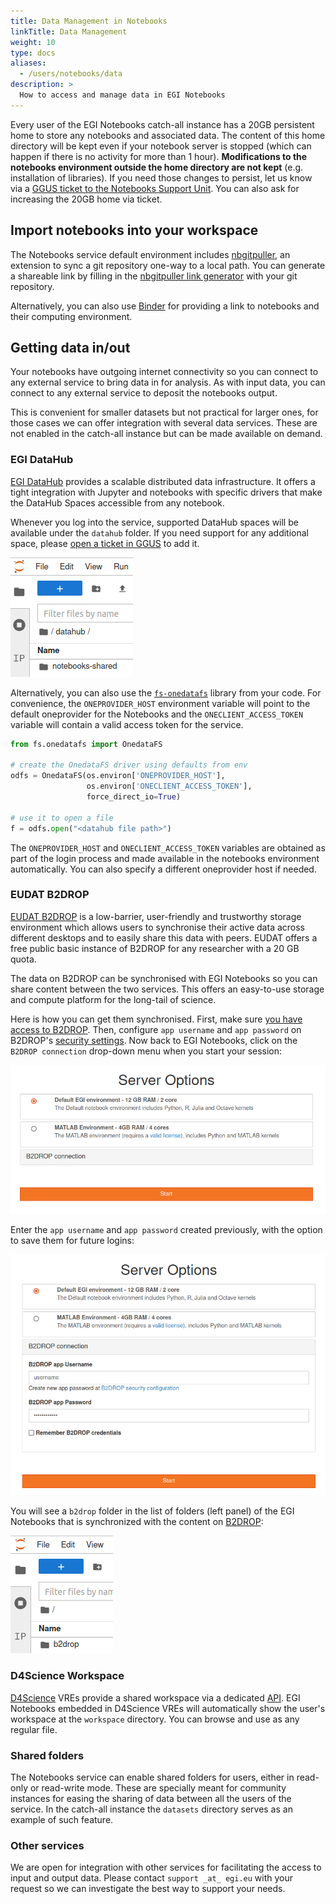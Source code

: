 ```yaml
---
title: Data Management in Notebooks
linkTitle: Data Management
weight: 10
type: docs
aliases:
  - /users/notebooks/data
description: >
  How to access and manage data in EGI Notebooks
---
```


Every user of the EGI Notebooks catch-all instance has a 20GB persistent home to
store any notebooks and associated data. The content of this home directory will
be kept even if your notebook server is stopped (which can happen if there is no
activity for more than 1 hour). **Modifications to the notebooks environment
outside the home directory are not kept** (e.g. installation of libraries). If
you need those changes to persist, let us know via a
[GGUS ticket to the Notebooks Support Unit](https://ggus.eu). You can also ask
for increasing the 20GB home via ticket.

## Import notebooks into your workspace

The Notebooks service default environment includes
[nbgitpuller](https://github.com/jupyterhub/nbgitpuller), an extension to sync a
git repository one-way to a local path. You can generate a shareable link by
filling in the
[nbgitpuller link generator](https://jupyterhub.github.io/nbgitpuller/link?hub=https://notebooks.egi.eu/)
with your git repository.

Alternatively, you can also use [Binder](../../binder) for providing a link to
notebooks and their computing environment.

## Getting data in/out

Your notebooks have outgoing internet connectivity so you can connect to any
external service to bring data in for analysis. As with input data, you can
connect to any external service to deposit the notebooks output.

This is convenient for smaller datasets but not practical for larger ones, for
those cases we can offer integration with several data services. These are not
enabled in the catch-all instance but can be made available on demand.

### EGI DataHub

[EGI DataHub](../../../data/management/datahub) provides a scalable distributed
data infrastructure. It offers a tight integration with Jupyter and notebooks
with specific drivers that make the DataHub Spaces accessible from any notebook.

Whenever you log into the service, supported DataHub spaces will be available
under the `datahub` folder. If you need support for any additional space, please
[open a ticket in GGUS](https://ggus.eu) to add it.

![Datahub folder](datahub-folder.png)

Alternatively, you can also use the
[`fs-onedatafs`](https://github.com/onedata/fs-onedatafs) library from your
code. For convenience, the `ONEPROVIDER_HOST` environment variable will point to
the default oneprovider for the Notebooks and the `ONECLIENT_ACCESS_TOKEN`
variable will contain a valid access token for the service.

```python
from fs.onedatafs import OnedataFS

# create the OnedataFS driver using defaults from env
odfs = OnedataFS(os.environ['ONEPROVIDER_HOST'],
                 os.environ['ONECLIENT_ACCESS_TOKEN'],
                 force_direct_io=True)

# use it to open a file
f = odfs.open("<datahub file path>")
```

The `ONEPROVIDER_HOST` and `ONECLIENT_ACCESS_TOKEN` variables are obtained as
part of the login process and made available in the notebooks environment
automatically. You can also specify a different oneprovider host if needed.

### EUDAT B2DROP

[EUDAT B2DROP](https://eudat.eu/services/b2drop) is a low-barrier,
user-friendly and trustworthy storage environment which allows users
to synchronise their active data across different desktops and to easily
share this data with peers. EUDAT offers a free public basic instance
of B2DROP for any researcher with a 20 GB quota.

The data on B2DROP can be synchronised with EGI Notebooks so you can
share content between the two services. This offers an easy-to-use
storage and compute platform for the long-tail of science.

Here is how you can get them synchronised. First, make sure
[you have access to B2DROP](https://b2drop.eudat.eu/). Then, configure
`app username` and `app password` on B2DROP's
[security settings](https://b2drop.eudat.eu/settings/user/security).
Now back to EGI Notebooks, click on the `B2DROP connection` drop-down
menu when you start your session:

![EGI Notebook Session](notebooks-b2drop-1.png)

Enter the `app username` and `app password` created previously, with
the option to save them for future logins:

![B2DROP credentials](notebooks-b2drop-2.png)

You will see a `b2drop` folder in the list of folders (left panel) of the
EGI Notebooks that is synchronized with the content on
[B2DROP](https://b2drop.eudat.eu/):

![B2DROP folder](notebooks-b2drop-3.png)

### D4Science Workspace

[D4Science](https://www.d4science.org/) VREs provide a shared workspace via a
dedicated [API](https://gcube.wiki.gcube-system.org/gcube/StorageHub_REST_API).
EGI Notebooks embedded in D4Science VREs will automatically show the user's
workspace at the `workspace` directory. You can browse and use as any regular
file.

### Shared folders

The Notebooks service can enable shared folders for users, either in read-only
or read-write mode. These are specially meant for community instances for easing
the sharing of data between all the users of the service. In the catch-all
instance the `datasets` directory serves as an example of such feature.

### Other services

We are open for integration with other services for facilitating the access to
input and output data. Please contact `support _at_ egi.eu` with your request so
we can investigate the best way to support your needs.

